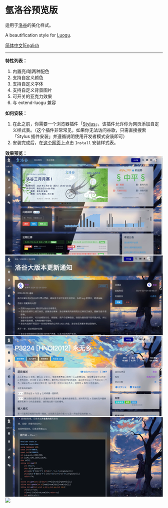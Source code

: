 # 氩洛谷预览版

适用于[洛谷](https://www.luogu.com.cn)的美化样式。

A beautification style for [Luogu](https://www.luogu.com.cn).

[简体中文](./README-EN.md)|[English](./README-EN.md)

---

**特性列表：**
1. 内置亮/暗两种配色
2. 支持自定义颜色
3. 支持自定义字体
4. 支持自定义背景图片
5. 可开关的亚克力效果
6. 与 extend-luogu 兼容

**如何安装：**
1. 在此之前，你需要一个浏览器插件「[Stylus](https://chromewebstore.google.com/detail/stylus/clngdbkpkpeebahjckkjfobafhncgmne)」，该插件允许你为网页添加自定义样式表。（这个插件非常常见，如果你无法访问谷歌，只需直接搜索「Stylus 插件安装」并遵循说明使用开发者模式安装即可）
2. 安装完成后，在[这个网页](https://userstyles.world/style/18510/argon-luogu-dev)上点击 `Install` 安装样式表。

**效果预览：**
![](./screenshots/1.webp)
![](./screenshots/2.webp)
![](./screenshots/3.webp)
![](./screenshots/4.webp)
![](./screenshots/5.webp)

